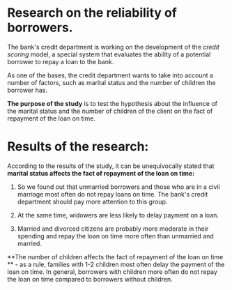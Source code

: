 # Research on the reliability of borrowers.

The bank's credit department is working on the development of the *credit scoring* model, a special system that evaluates the ability of a potential borrower to repay a loan to the bank.

As one of the bases, the credit department wants to take into account a number of factors, such as marital status and the number of children the borrower has.

**The purpose of the study** is to test the hypothesis about the influence of the marital status and the number of children of the client on the fact of repayment of the loan on time.

# Results of the research:

According to the results of the study, it can be unequivocally stated that **marital status affects the fact of repayment of the loan on time:**

1) So we found out that unmarried borrowers and those who are in a civil marriage most often do not repay loans on time. The bank's credit department should pay more attention to this group.

2) At the same time, widowers are less likely to delay payment on a loan.

3) Married and divorced citizens are probably more moderate in their spending and repay the loan on time more often than unmarried and married.

**The number of children affects the fact of repayment of the loan on time ** - as a rule, families with 1-2 children most often delay the payment of the loan on time.
In general, borrowers with children more often do not repay the loan on time compared to borrowers without children.
